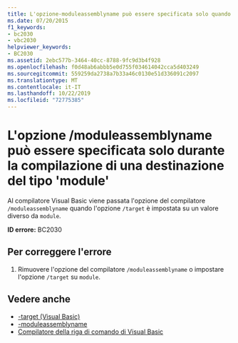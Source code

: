```yaml
---
title: L'opzione-moduleassemblyname può essere specificata solo quando si compila una destinazione di tipo ' Module '
ms.date: 07/20/2015
f1_keywords:
- bc2030
- vbc2030
helpviewer_keywords:
- BC2030
ms.assetid: 2ebc577b-3464-40cc-8788-9fc9d3b4f928
ms.openlocfilehash: f0d48ab6abbb5e0d755f034614042cca5d403249
ms.sourcegitcommit: 559259da2738a7b33a46c0130e51d336091c2097
ms.translationtype: MT
ms.contentlocale: it-IT
ms.lasthandoff: 10/22/2019
ms.locfileid: "72775385"
---
```

# <a name="the-moduleassemblyname-option-may-only-be-specified-when-building-a-target-of-type-module"></a>L'opzione /moduleassemblyname può essere specificata solo durante la compilazione di una destinazione del tipo 'module'
Al compilatore Visual Basic viene passata l'opzione del compilatore `/moduleassemblyname` quando l'opzione `/target` è impostata su un valore diverso da `module`.  
  
 **ID errore:** BC2030  
  
## <a name="to-correct-this-error"></a>Per correggere l'errore  
  
1. Rimuovere l'opzione del compilatore `/moduleassemblyname` o impostare l'opzione `/target` su `module`.  
  
## <a name="see-also"></a>Vedere anche

- [-target (Visual Basic)](../../visual-basic/reference/command-line-compiler/target.md)
- [-moduleassemblyname](../../visual-basic/reference/command-line-compiler/moduleassemblyname.md)
- [Compilatore della riga di comando di Visual Basic](../../visual-basic/reference/command-line-compiler/index.md)
